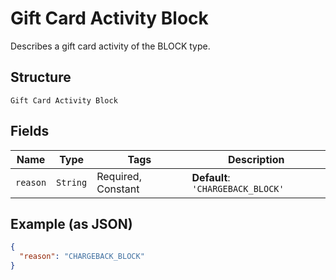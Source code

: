 
# Gift Card Activity Block

Describes a gift card activity of the BLOCK type.

## Structure

`Gift Card Activity Block`

## Fields

| Name | Type | Tags | Description |
|  --- | --- | --- | --- |
| `reason` | `String` | Required, Constant | **Default**: `'CHARGEBACK_BLOCK'` |

## Example (as JSON)

```json
{
  "reason": "CHARGEBACK_BLOCK"
}
```

